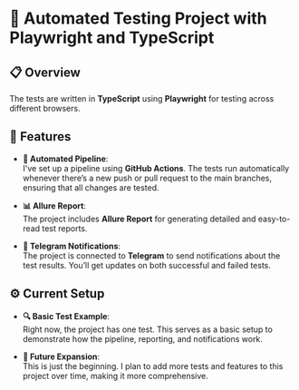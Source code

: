 # 🚀 **Automated Testing Project with Playwright and TypeScript**

## 📋 **Overview**

The tests are written in **TypeScript** using **Playwright** for testing across different browsers.

## 🌟 **Features**

- **🔄 Automated Pipeline**:  
  I've set up a pipeline using **GitHub Actions**. The tests run automatically whenever there’s a new push or pull request to the main branches, ensuring that all changes are tested.

- **📊 Allure Report**:  
  The project includes **Allure Report** for generating detailed and easy-to-read test reports.

- **📲 Telegram Notifications**:  
  The project is connected to **Telegram** to send notifications about the test results. You’ll get updates on both successful and failed tests.

## ⚙️ **Current Setup**

- **🔍 Basic Test Example**:  
  Right now, the project has one test. This serves as a basic setup to demonstrate how the pipeline, reporting, and notifications work.

- **🌱 Future Expansion**:  
  This is just the beginning. I plan to add more tests and features to this project over time, making it more comprehensive.
